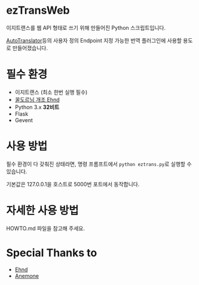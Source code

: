 # ezTransWeb
이지트랜스를 웹 API 형태로 쓰기 위해 만들어진 Python 스크립트입니다.

[AutoTranslator](https://github.com/bbepis/XUnity.AutoTranslator)등의 사용자 정의 Endpoint 지정 가능한 번역 플러그인에 사용할 용도로 만들어졌습니다.
# 필수 환경
* 이지트랜스 (최소 한번 실행 필수)
* [꿀도르님 개조 Ehnd](https://blog.naver.com/waltherp38/221062272423)
* Python 3.x **32비트**
* Flask
* Gevent
# 사용 방법
필수 환경이 다 갖춰진 상태라면, 명령 프롬프트에서 `python eztrans.py`로 실행할 수 있습니다.

기본값은 127.0.0.1을 호스트로 5000번 포트에서 동작합니다.
# 자세한 사용 방법
HOWTO.md 파일을 참고해 주세요.
# Special Thanks to
* [Ehnd](https://github.com/sokcuri/ehnd)
* [Anemone](https://github.com/sokcuri/anemone)
